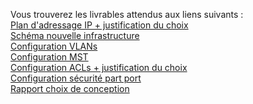 Vous trouverez les livrables attendus aux liens suivants :  
[Plan d'adressage IP + justification du choix](./plan_adressage_IP.md)  
[Schéma nouvelle infrastructure](./images/schema_infra.png)  
[Configuration VLANs](./Implementation_des_VLANs.md)  
[Configuration MST](./configuration_mst.md)  
[Configuration ACLs + justification du choix](./Configuration_des_ACLs.md)  
[Configuration sécurité part port](./security_port.md)  
[Rapport choix de conception]()  

